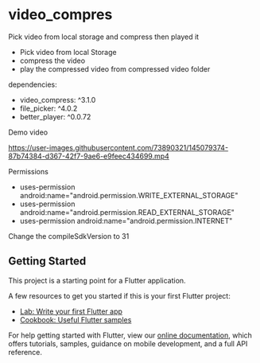 # video_compres

Pick video from local storage and compress then played it

- Pick video from local Storage
- compress the video
- play the compressed video from compressed video folder

dependencies:
-  video_compress: ^3.1.0
-  file_picker: ^4.0.2
-  better_player: ^0.0.72

Demo video

https://user-images.githubusercontent.com/73890321/145079374-87b74384-d367-42f7-9ae6-e9feec434699.mp4


Permissions
- uses-permission android:name="android.permission.WRITE_EXTERNAL_STORAGE"
- uses-permission android:name="android.permission.READ_EXTERNAL_STORAGE"
- uses-permission android:name="android.permission.INTERNET" 


Change the  compileSdkVersion to 31

## Getting Started


This project is a starting point for a Flutter application.

A few resources to get you started if this is your first Flutter project:

- [Lab: Write your first Flutter app](https://flutter.dev/docs/get-started/codelab)
- [Cookbook: Useful Flutter samples](https://flutter.dev/docs/cookbook)

For help getting started with Flutter, view our
[online documentation](https://flutter.dev/docs), which offers tutorials,
samples, guidance on mobile development, and a full API reference.
